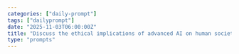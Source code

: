 ```yaml
---
categories: ["daily-prompt"]
tags: ["dailyprompt"]
date: "2025-11-03T06:00:00Z"
title: "Discuss the ethical implications of advanced AI on human society and our understanding of consciousness."
type: "prompts"
---
```

